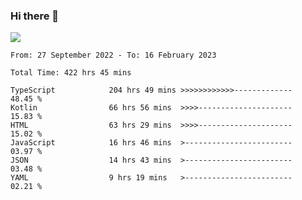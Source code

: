 ### Hi there 👋

<!--<a href="https://github.com/search?o=desc&q=author%3Abushiyi&s=committer-date&type=Commits">-->
<!--    <img align="center" height = "178" src="https://github-readme-stats.vercel.app/api?username=bushiyi&count_private=true&show_icons=true&theme=noctis_minimus&hide=contribs&include_all_commits=true" />-->
<!--</a>-->
<!--<a href="https://github.com/bushiyi?tab=repositories">-->
<!--    <img align="center" height = "178" src="https://github-readme-stats.vercel.app/api/top-langs/?username=bushiyi&count_private=true&theme=noctis_minimus" />-->
<!--</a>-->
 
<!-- [![Ashutosh's github activity graph](https://activity-graph.herokuapp.com/graph?username=bushiyi&theme=react&bg_color=1B2932&point=698B69&line=698B69)](https://github.com/ashutosh00710/github-readme-activity-graph)
 -->


![](https://raw.githubusercontent.com/bushiyi/bushiyi/master/assets/github-contribution-grid-snake.svg)

<!--START_SECTION:waka-->

```text
From: 27 September 2022 - To: 16 February 2023

Total Time: 422 hrs 45 mins

TypeScript            204 hrs 49 mins >>>>>>>>>>>>-------------   48.45 %
Kotlin                66 hrs 56 mins  >>>>---------------------   15.83 %
HTML                  63 hrs 29 mins  >>>>---------------------   15.02 %
JavaScript            16 hrs 46 mins  >------------------------   03.97 %
JSON                  14 hrs 43 mins  >------------------------   03.48 %
YAML                  9 hrs 19 mins   >------------------------   02.21 %
```

<!--END_SECTION:waka-->

